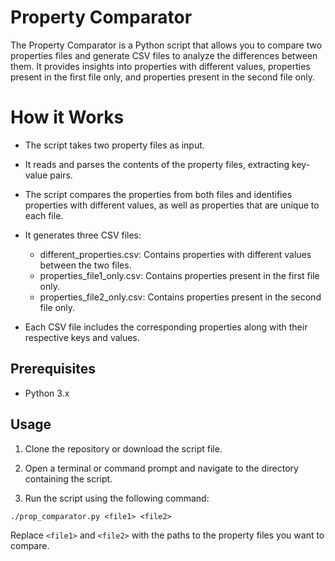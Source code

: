 # Property Comparator

The Property Comparator is a Python script that allows you to compare two properties files and generate CSV files to analyze the differences between them. It provides insights into properties with different values, properties present in the first file only, and properties present in the second file only.

# How it Works
* The script takes two property files as input.

* It reads and parses the contents of the property files, extracting key-value pairs.

* The script compares the properties from both files and identifies properties with different values, as well as properties that are unique to each file.

* It generates three CSV files:

    - different_properties.csv: Contains properties with different values between the two files.
    - properties_file1_only.csv: Contains properties present in the first file only.
    - properties_file2_only.csv: Contains properties present in the second file only.

* Each CSV file includes the corresponding properties along with their respective keys and values.

## Prerequisites

- Python 3.x

## Usage

1. Clone the repository or download the script file.

2. Open a terminal or command prompt and navigate to the directory containing the script.

3. Run the script using the following command:
```
./prop_comparator.py <file1> <file2>
```
Replace `<file1>` and `<file2>` with the paths to the property files you want to compare.
